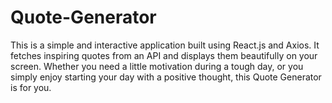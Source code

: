 # Quote-Generator
This is a simple and interactive application built using React.js and Axios. It fetches inspiring quotes from an API and displays them beautifully on your screen. Whether you need a little motivation during a tough day, or you simply enjoy starting your day with a positive thought, this Quote Generator is for you. 

